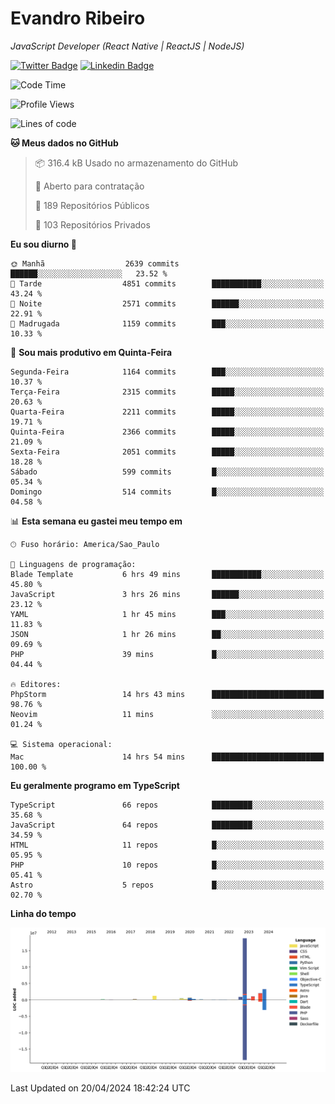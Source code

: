 # Evandro **Ribeiro**

*JavaScript Developer (React Native | ReactJS | NodeJS)*

[![Twitter Badge](https://img.shields.io/badge/-@ribeiroevandro-201B2D?style=flat-square&labelColor=201B2D&logo=twitter&logoColor=white&link=https://twitter.com/ribeiroevandro)](https://twitter.com/ribeiroevandro) 
[![Linkedin Badge](https://img.shields.io/badge/-Evandro%20Ribeiro-201B2D?style=flat-square&logo=Linkedin&logoColor=white&link=https://www.linkedin.com/in/ribeiroevandro)](https://www.linkedin.com/in/ribeiroevandro) 


<!--START_SECTION:waka-->
![Code Time](http://img.shields.io/badge/Code%20Time-3%2C820%20hrs%2039%20mins-blue)

![Profile Views](http://img.shields.io/badge/Visualizac%C3%B5es%20do%20perfil-0-blue)

![Lines of code](https://img.shields.io/badge/Desde%20o%20Hello%20World%20eu%20escrevi-29.4%20million%20linhas%20de%20c%C3%B3digo-blue)

**🐱 Meus dados no GitHub** 

> 📦 316.4 kB Usado no armazenamento do GitHub 
 > 
> 💼 Aberto para contratação
 > 
> 📜 189 Repositórios Públicos 
 > 
> 🔑 103 Repositórios Privados 
 > 
**Eu sou diurno 🐤** 

```text
🌞 Manhã                  2639 commits        ██████░░░░░░░░░░░░░░░░░░░   23.52 % 
🌆 Tarde                  4851 commits        ███████████░░░░░░░░░░░░░░   43.24 % 
🌃 Noite                  2571 commits        ██████░░░░░░░░░░░░░░░░░░░   22.91 % 
🌙 Madrugada              1159 commits        ███░░░░░░░░░░░░░░░░░░░░░░   10.33 % 
```
📅 **Sou mais produtivo em Quinta-Feira** 

```text
Segunda-Feira            1164 commits        ███░░░░░░░░░░░░░░░░░░░░░░   10.37 % 
Terça-Feira              2315 commits        █████░░░░░░░░░░░░░░░░░░░░   20.63 % 
Quarta-Feira             2211 commits        █████░░░░░░░░░░░░░░░░░░░░   19.71 % 
Quinta-Feira             2366 commits        █████░░░░░░░░░░░░░░░░░░░░   21.09 % 
Sexta-Feira              2051 commits        █████░░░░░░░░░░░░░░░░░░░░   18.28 % 
Sábado                   599 commits         █░░░░░░░░░░░░░░░░░░░░░░░░   05.34 % 
Domingo                  514 commits         █░░░░░░░░░░░░░░░░░░░░░░░░   04.58 % 
```


📊 **Esta semana eu gastei meu tempo em** 

```text
🕑︎ Fuso horário: America/Sao_Paulo

💬 Linguagens de programação: 
Blade Template           6 hrs 49 mins       ███████████░░░░░░░░░░░░░░   45.80 % 
JavaScript               3 hrs 26 mins       ██████░░░░░░░░░░░░░░░░░░░   23.12 % 
YAML                     1 hr 45 mins        ███░░░░░░░░░░░░░░░░░░░░░░   11.83 % 
JSON                     1 hr 26 mins        ██░░░░░░░░░░░░░░░░░░░░░░░   09.69 % 
PHP                      39 mins             █░░░░░░░░░░░░░░░░░░░░░░░░   04.44 % 

🔥 Editores: 
PhpStorm                 14 hrs 43 mins      █████████████████████████   98.76 % 
Neovim                   11 mins             ░░░░░░░░░░░░░░░░░░░░░░░░░   01.24 % 

💻 Sistema operacional: 
Mac                      14 hrs 54 mins      █████████████████████████   100.00 % 
```

**Eu geralmente programo em TypeScript** 

```text
TypeScript               66 repos            █████████░░░░░░░░░░░░░░░░   35.68 % 
JavaScript               64 repos            █████████░░░░░░░░░░░░░░░░   34.59 % 
HTML                     11 repos            █░░░░░░░░░░░░░░░░░░░░░░░░   05.95 % 
PHP                      10 repos            █░░░░░░░░░░░░░░░░░░░░░░░░   05.41 % 
Astro                    5 repos             █░░░░░░░░░░░░░░░░░░░░░░░░   02.70 % 
```



**Linha do tempo**

![Lines of Code chart](https://raw.githubusercontent.com/ribeiroevandro/ribeiroevandro/main/assets/bar_graph.png)


 Last Updated on 20/04/2024 18:42:24 UTC
<!--END_SECTION:waka-->
